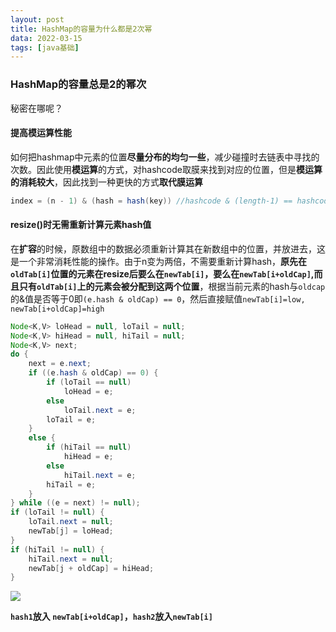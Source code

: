 ```yaml
---
layout: post
title: HashMap的容量为什么都是2次幂
data: 2022-03-15
tags: [java基础]
---
```


### HashMap的容量总是2的幂次

秘密在哪呢？

#### 提高模运算性能

如何把hashmap中元素的位置**尽量分布的均匀一些**，减少碰撞时去链表中寻找的次数。因此使用**模运算**的方式，对hashcode取膜来找到对应的位置，但是**模运算的消耗较大**，因此找到一种更快的方式**取代膜运算**

```java
index = (n - 1) & (hash = hash(key)) //hashcode & (length-1) == hashcode % length
```



#### resize()时无需重新计算元素hash值

在**扩容**的时候，原数组中的数据必须重新计算其在新数组中的位置，并放进去，这是一个非常消耗性能的操作。由于n变为两倍，不需要重新计算hash，**原先在`oldTab[i]`位置的元素在resize后要么在`newTab[i]`，要么在`newTab[i+oldCap]`,而且只有`oldTab[i]`上的元素会被分配到这两个位置**，根据当前元素的hash与`oldcap`的&值是否等于0即`(e.hash & oldCap) == 0`，然后直接赋值`newTab[i]=low,` `newTab[i+oldCap]=high`

```java
Node<K,V> loHead = null, loTail = null;
Node<K,V> hiHead = null, hiTail = null;
Node<K,V> next;
do {
    next = e.next;
    if ((e.hash & oldCap) == 0) {
        if (loTail == null)
            loHead = e;
        else
            loTail.next = e;
        loTail = e;
    }
    else {
        if (hiTail == null)
            hiHead = e;
        else
            hiTail.next = e;
        hiTail = e;
    }
} while ((e = next) != null);
if (loTail != null) {
    loTail.next = null;
    newTab[j] = loHead;
}
if (hiTail != null) {
    hiTail.next = null;
    newTab[j + oldCap] = hiHead;
}
```

![](https://gitee.com/wecouldwin/blog-imag/raw/master/img/%E6%9C%AA%E5%91%BD%E5%90%8D%E7%BB%98%E5%9B%BE.png)

**`hash1`放入 `newTab[i+oldCap]`，`hash2`放入`newTab[i]`**